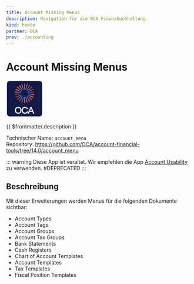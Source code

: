 ```yaml
---
title: Account Missing Menus
description: Navigation für die OCA Finanzbuchhaltung.
kind: howto
partner: OCA
prev: ./accounting
---
```

# Account Missing Menus
![icon_oca_app](attachments/icon_oca_app.png)

{{ $frontmatter.description }}

Technischer Name: `account_menu`\
Repository: <https://github.com/OCA/account-financial-tools/tree/14.0/account_menu>

::: warning
Diese App ist veraltet. Wir empfehlen die App [Account Usability](Account%20Usability.md) zu verwenden.
#DEPRECATED
:::

## Beschreibung

Mit dieser Erweiterungen werden Menus für die folgenden Dokumente sichtbar:

* Account Types
* Account Tags
* Account Groups
* Account Tax Groups
* Bank Statements
* Cash Registers
* Chart of Account Templates
* Account Templates
* Tax Templates
* Fiscal Position Templates
